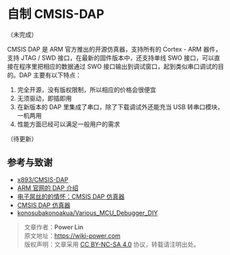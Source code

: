 # 自制 CMSIS-DAP

（未完成）

CMSIS DAP 是 ARM 官方推出的开源仿真器，支持所有的 Cortex - ARM 器件，支持 JTAG / SWD 接口，在最新的固件版本中，还支持单线 SWO 接口，可以直接在程序里把相应的数据通过 SWO 接口输出到调试窗口，起到类似串口调试的目的。DAP 主要有以下特点：
1. 完全开源，没有版权限制，所以相应的价格会很便宜
2. 无须驱动，即插即用
3. 在新版本的 DAP 里集成了串口，除了下载调试外还能充当 USB 转串口模块，一机两用
4. 性能方面已经可以满足一般用户的需求

（待更新）

## 参考与致谢
* [x893/CMSIS-DAP](https://github.com/x893/CMSIS-DAP)
* [ARM 官网的 DAP 介绍](http://www.keil.com/pack/doc/cmsis/DAP/html/index.html)
* [电子屌丝的的情怀：CMSIS DAP 仿真器](http://www.stmcu.org.cn/module/forum/thread-610968-1-2.html)
* [CMSIS DAP 仿真器](https://item.taobao.com/item.htm?spm=a1z10.1-c.w5003-21405148310.36.78726a3dta5ieC&id=550828063764&scene=taobao_shop)
* [konosubakonoakua/Various_MCU_Debugger_DIY](https://github.com/konosubakonoakua/Various_MCU_Debugger_DIY)

> 文章作者：**Power Lin**  
> 原文地址：<https://wiki-power.com>  
> 版权声明：文章采用 [CC BY-NC-SA 4.0](https://creativecommons.org/licenses/by/4.0/deed.zh) 协议，转载请注明出处。